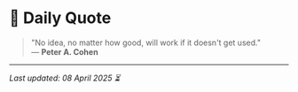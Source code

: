 # 📜 Daily Quote

> "No idea, no matter how good, will work if it doesn't get used."  
> — **Peter A. Cohen**

---

_Last updated: 08 April 2025 ⏳_
